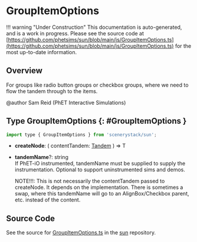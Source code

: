 # GroupItemOptions

!!! warning "Under Construction"
    This documentation is auto-generated, and is a work in progress. Please see the source code at
    [https://github.com/phetsims/sun/blob/main/js/GroupItemOptions.ts](https://github.com/phetsims/sun/blob/main/js/GroupItemOptions.ts) for the most up-to-date information.

## Overview

For groups like radio button groups or checkbox groups, where we need to flow the tandem through to the items.

@author Sam Reid (PhET Interactive Simulations)

## Type GroupItemOptions {: #GroupItemOptions }


```js
import type { GroupItemOptions } from 'scenerystack/sun';
```


- **createNode**: ( contentTandem: [Tandem](../tandem/Tandem.md) ) =&gt; T
- **tandemName**?: <span style="color: hsla(calc(var(--md-hue) + 180deg),80%,40%,1);">string</span>
<br>  If PhET-iO instrumented, tandemName must be supplied to supply the instrumentation. Optional to support
  uninstrumented sims and demos.
  
  NOTE!!!: This is not necessarily the contentTandem passed to createNode. It depends on the implementation.
  There is sometimes a swap, where this tandemName will go to an AlignBox/Checkbox parent, etc. instead of the content.




## Source Code

See the source for [GroupItemOptions.ts](https://github.com/phetsims/sun/blob/main/js/GroupItemOptions.ts) in the [sun](https://github.com/phetsims/sun) repository.
